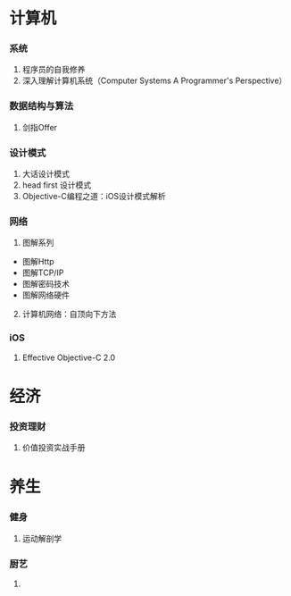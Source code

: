 # 计算机

### 系统

1. 程序员的自我修养
2. 深入理解计算机系统（Computer Systems A Programmer's Perspective）

### 数据结构与算法

1. 剑指Offer

### 设计模式

1. 大话设计模式
2. head first 设计模式
3. Objective-C编程之道：iOS设计模式解析

### 网络

1. 图解系列
  * 图解Http
  * 图解TCP/IP  
  * 图解密码技术
  * 图解网络硬件
2. 计算机网络：自顶向下方法

### iOS

1. Effective Objective-C 2.0



# 经济

### 投资理财

1. 价值投资实战手册


# 养生

### 健身

1. 运动解剖学

### 厨艺

1. 
